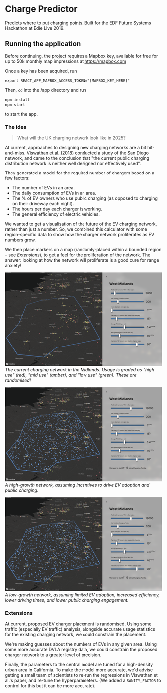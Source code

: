 # Charge Predictor

Predicts where to put charging points. Built for the EDF Future Systems Hackathon at Edie Live 2019.

## Running the application

Before continuing, the project requires a Mapbox key, available for free for up to 50k monthly map impressions at https://mapbox.com

Once a key has been acquired, run
```
export REACT_APP_MAPBOX_ACCESS_TOKEN="[MAPBOX_KEY_HERE]"
```

Then, `cd` into the /app directory and run
```
npm install
npm start
```
to start the app.

### The idea

> What will the UK charging network look like in 2025?

At current, approaches to designing new charging networks are a bit hit-and-miss. [Viswathan et al. (2018)](https://link.springer.com/content/pdf/10.1186%2Fs12544-018-0322-8.pdf) conducted a study of the San Diego network, and came to the conclusion that "the current public charging distribution network is neither well designed nor effectively used".

They generated a model for the required number of chargers based on a few factors:

- The number of EVs in an area.
- The daily consumption of EVs in an area.
- The % of EV owners who use public charging (as opposed to charging on their driveway each night).
- The hours per day each charger is working.
- The general efficiency of electric vehicles.

We wanted to get a visualisation of the future of the EV charging network, rather than just a number. So, we combined this calculator with some region-specific data to show how the charger network proliferates as EV numbers grow.

We then place markers on a map (randomly-placed within a bounded region – see _Extensions_), to get a feel for the proliferation of the network. The answer: looking at how the network will proliferate is a good cure for range anxiety!

![The current charging network in the Midlands](./images/existing.png)
_The current charging network in the Midlands. Usage is graded as "high use" (red), "mid use" (amber), and "low use" (green). These are randomised!_

![A high-growth charging network by ~2025](./images/high-growth.png)
_A high-growth network, assuming incentives to drive EV adoption and public charging._

![A low-growth charging network by ~2025](./images/high-growth.png)
_A low-growth network, assuming limited EV adoption, increased efficiency, lower driving times, and lower public charging engagement._

### Extensions

At current, proposed EV charger placement is randomised. Using some traffic (especially EV traffic) analysis, alongside accurate usage statistics for the existing charging network, we could constrain the placement.

We're making guesses about the numbers of EVs in any given area. Using some more accurate DVLA registry data, we could constrain the proposed charger network to a greater level of precision.

Finally, the parameters to the central model are tuned for a high-density urban area in California. To make the model more accurate, we'd advise getting a small team of scientists to re-run the regressions in Viswathan et al.'s paper, and re-tune the hyperparameters. (We added a `SANITY_FACTOR` to control for this but it can be more accurate).